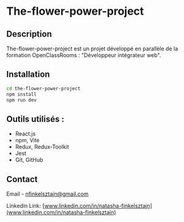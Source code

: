 # The-flower-power-project

## Description

The-flower-power-project est un projet développé en parallèle de la formation OpenClassRooms :
"Développeur intégrateur web".

## Installation

```bash
cd the-flower-power-project
npm install
npm run dev
```

## Outils utilisés :

* React.js
* npm, Vite
* Redux, Redux-Toolkit
* Jest
* Git, GitHub

## Contact

Email - nfinkelsztajn@gmail.com

Linkedin Link: [www.linkedin.com/in/natasha-finkelsztajn](www.linkedin.com/in/natasha-finkelsztajn)